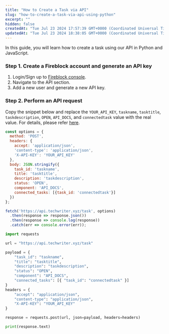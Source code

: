 ```yaml
---
title: "How to Create a Task via API"
slug: "how-to-create-a-task-via-api-using-python"
excerpt: ""
hidden: false
createdAt: "Tue Jul 23 2024 17:57:39 GMT+0000 (Coordinated Universal Time)"
updatedAt: "Tue Jul 23 2024 18:38:05 GMT+0000 (Coordinated Universal Time)"
---
```

In this guide, you will learn how to create a task using our API in Python and JavaScript.

### Step 1. Create a Fireblock account and generate an API key

1. Login/Sign up to [Fireblock console](https://console.fireblocks.io/v2/).
2. Navigate to the API section.
3. Add a new user and generate a new API key.

### Step 2. Perform an API request

Copy the snippet below and replace the `YOUR_API_KEY`, `taskname`, `tasktitle`, `taskdescription`, `OPEN`, `API_DOCS`, and `connectedtask` value with the real value. For details, please refer [here](https://fireblock-cayo.readme.io/reference/addtask).

```javascript
const options = {
  method: 'POST',
  headers: {
    accept: 'application/json',
    'content-type': 'application/json',
    'X-API-KEY': 'YOUR_API_KEY'
  },
  body: JSON.stringify({
    task_id: 'taskname',
    title: 'tasktitle',
    description: 'taskdescription',
    status: 'OPEN',
    component: 'API_DOCS',
    connected_tasks: [{task_id: 'connectedtask'}]
  })
};

fetch('https://api.techwriter.xyz/task', options)
  .then(response => response.json())
  .then(response => console.log(response))
  .catch(err => console.error(err));
```
```python
import requests

url = "https://api.techwriter.xyz/task"

payload = {
    "task_id": "taskname",
    "title": "tasktitle",
    "description": "taskdescription",
    "status": "OPEN",
    "component": "API_DOCS",
    "connected_tasks": [{ "task_id": "connectedtask" }]
}
headers = {
    "accept": "application/json",
    "content-type": "application/json",
    "X-API-KEY": "YOUR_API_KEY"
}

response = requests.post(url, json=payload, headers=headers)

print(response.text)
```
